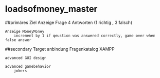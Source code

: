 # loadsofmoney_master
##primäres Ziel
	Anzeige Frage
		4 Antworten (1 richtig , 3 falsch)
		
	Anzeige MoneyMoney
		increment by 1 if qeustion was answered correctly, game over when false answer
		
##secondary Target 
	anbindung Fragenkatalog XAMPP
	
	advanced GUI design
	
	advanced gamebehavior
		jokers
		

	
